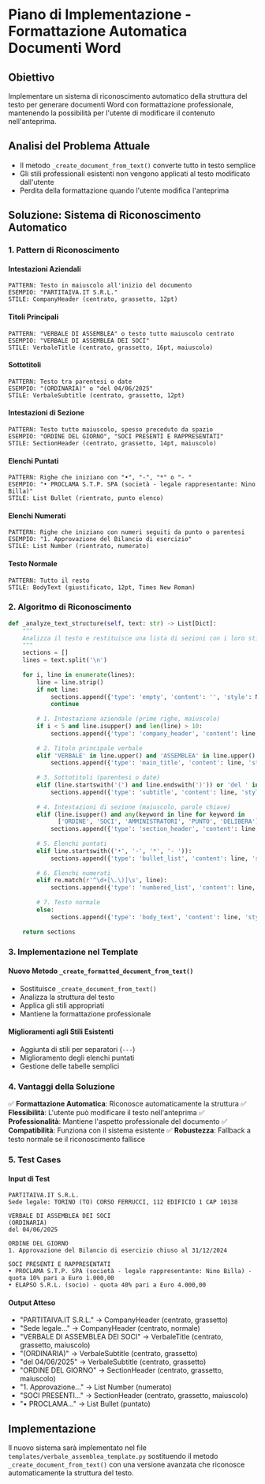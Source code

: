 # Piano di Implementazione - Formattazione Automatica Documenti Word

## Obiettivo
Implementare un sistema di riconoscimento automatico della struttura del testo per generare documenti Word con formattazione professionale, mantenendo la possibilità per l'utente di modificare il contenuto nell'anteprima.

## Analisi del Problema Attuale
- Il metodo `_create_document_from_text()` converte tutto in testo semplice
- Gli stili professionali esistenti non vengono applicati al testo modificato dall'utente
- Perdita della formattazione quando l'utente modifica l'anteprima

## Soluzione: Sistema di Riconoscimento Automatico

### 1. Pattern di Riconoscimento

#### Intestazioni Aziendali
```
PATTERN: Testo in maiuscolo all'inizio del documento
ESEMPIO: "PARTITAIVA.IT S.R.L."
STILE: CompanyHeader (centrato, grassetto, 12pt)
```

#### Titoli Principali
```
PATTERN: "VERBALE DI ASSEMBLEA" o testo tutto maiuscolo centrato
ESEMPIO: "VERBALE DI ASSEMBLEA DEI SOCI"
STILE: VerbaleTitle (centrato, grassetto, 16pt, maiuscolo)
```

#### Sottotitoli
```
PATTERN: Testo tra parentesi o date
ESEMPIO: "(ORDINARIA)" o "del 04/06/2025"
STILE: VerbaleSubtitle (centrato, grassetto, 12pt)
```

#### Intestazioni di Sezione
```
PATTERN: Testo tutto maiuscolo, spesso preceduto da spazio
ESEMPIO: "ORDINE DEL GIORNO", "SOCI PRESENTI E RAPPRESENTATI"
STILE: SectionHeader (centrato, grassetto, 14pt, maiuscolo)
```

#### Elenchi Puntati
```
PATTERN: Righe che iniziano con "•", "-", "*" o "- "
ESEMPIO: "• PROCLAMA S.T.P. SPA (società - legale rappresentante: Nino Billa)"
STILE: List Bullet (rientrato, punto elenco)
```

#### Elenchi Numerati
```
PATTERN: Righe che iniziano con numeri seguiti da punto o parentesi
ESEMPIO: "1. Approvazione del Bilancio di esercizio"
STILE: List Number (rientrato, numerato)
```

#### Testo Normale
```
PATTERN: Tutto il resto
STILE: BodyText (giustificato, 12pt, Times New Roman)
```

### 2. Algoritmo di Riconoscimento

```python
def _analyze_text_structure(self, text: str) -> List[Dict]:
    """
    Analizza il testo e restituisce una lista di sezioni con i loro stili
    """
    sections = []
    lines = text.split('\n')
    
    for i, line in enumerate(lines):
        line = line.strip()
        if not line:
            sections.append({'type': 'empty', 'content': '', 'style': None})
            continue
            
        # 1. Intestazione aziendale (prime righe, maiuscolo)
        if i < 5 and line.isupper() and len(line) > 10:
            sections.append({'type': 'company_header', 'content': line, 'style': 'CompanyHeader'})
            
        # 2. Titolo principale verbale
        elif 'VERBALE' in line.upper() and 'ASSEMBLEA' in line.upper():
            sections.append({'type': 'main_title', 'content': line, 'style': 'VerbaleTitle'})
            
        # 3. Sottotitoli (parentesi o date)
        elif (line.startswith('(') and line.endswith(')')) or 'del ' in line:
            sections.append({'type': 'subtitle', 'content': line, 'style': 'VerbaleSubtitle'})
            
        # 4. Intestazioni di sezione (maiuscolo, parole chiave)
        elif (line.isupper() and any(keyword in line for keyword in 
              ['ORDINE', 'SOCI', 'AMMINISTRATORI', 'PUNTO', 'DELIBERA'])):
            sections.append({'type': 'section_header', 'content': line, 'style': 'SectionHeader'})
            
        # 5. Elenchi puntati
        elif line.startswith(('•', '-', '*', '- ')):
            sections.append({'type': 'bullet_list', 'content': line, 'style': 'List Bullet'})
            
        # 6. Elenchi numerati
        elif re.match(r'^\d+[\.\)]\s', line):
            sections.append({'type': 'numbered_list', 'content': line, 'style': 'List Number'})
            
        # 7. Testo normale
        else:
            sections.append({'type': 'body_text', 'content': line, 'style': 'BodyText'})
    
    return sections
```

### 3. Implementazione nel Template

#### Nuovo Metodo `_create_formatted_document_from_text()`
- Sostituisce `_create_document_from_text()`
- Analizza la struttura del testo
- Applica gli stili appropriati
- Mantiene la formattazione professionale

#### Miglioramenti agli Stili Esistenti
- Aggiunta di stili per separatori (`---`)
- Miglioramento degli elenchi puntati
- Gestione delle tabelle semplici

### 4. Vantaggi della Soluzione

✅ **Formattazione Automatica**: Riconosce automaticamente la struttura
✅ **Flessibilità**: L'utente può modificare il testo nell'anteprima
✅ **Professionalità**: Mantiene l'aspetto professionale del documento
✅ **Compatibilità**: Funziona con il sistema esistente
✅ **Robustezza**: Fallback a testo normale se il riconoscimento fallisce

### 5. Test Cases

#### Input di Test
```
PARTITAIVA.IT S.R.L.
Sede legale: TORINO (TO) CORSO FERRUCCI, 112 EDIFICIO 1 CAP 10138

VERBALE DI ASSEMBLEA DEI SOCI
(ORDINARIA)
del 04/06/2025

ORDINE DEL GIORNO
1. Approvazione del Bilancio di esercizio chiuso al 31/12/2024

SOCI PRESENTI E RAPPRESENTATI
• PROCLAMA S.T.P. SPA (società - legale rappresentante: Nino Billa) - quota 10% pari a Euro 1.000,00
• ELAPSO S.R.L. (socio) - quota 40% pari a Euro 4.000,00
```

#### Output Atteso
- "PARTITAIVA.IT S.R.L." → CompanyHeader (centrato, grassetto)
- "Sede legale..." → CompanyHeader (centrato, normale)
- "VERBALE DI ASSEMBLEA DEI SOCI" → VerbaleTitle (centrato, grassetto, maiuscolo)
- "(ORDINARIA)" → VerbaleSubtitle (centrato, grassetto)
- "del 04/06/2025" → VerbaleSubtitle (centrato, grassetto)
- "ORDINE DEL GIORNO" → SectionHeader (centrato, grassetto, maiuscolo)
- "1. Approvazione..." → List Number (numerato)
- "SOCI PRESENTI..." → SectionHeader (centrato, grassetto, maiuscolo)
- "• PROCLAMA..." → List Bullet (puntato)

## Implementazione

Il nuovo sistema sarà implementato nel file `templates/verbale_assemblea_template.py` sostituendo il metodo `_create_document_from_text()` con una versione avanzata che riconosce automaticamente la struttura del testo.